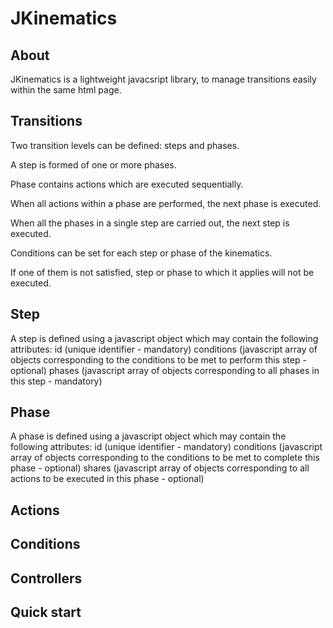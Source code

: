 JKinematics
===========

## About

JKinematics is a lightweight javacsript library, to manage transitions easily within the same html page.

## Transitions

Two transition levels can be defined: steps and phases.

A step is formed of one or more phases.

Phase contains actions which are executed sequentially.

When all actions within a phase are performed, the next phase is executed.

When all the phases in a single step are carried out, the next step is executed.

Conditions can be set for each step or phase of the kinematics.

If one of them is not satisfied, step or phase to which it applies will not be executed.

## Step

A step is defined using a javascript object which may contain the following attributes:
    id (unique identifier - mandatory)
    conditions (javascript array of objects corresponding to the conditions to be met to perform this step - optional)
    phases (javascript array of objects corresponding to all phases in this step - mandatory)

## Phase

A phase is defined using a javascript object which may contain the following attributes:
    id (unique identifier - mandatory)
    conditions (javascript array of objects corresponding to the conditions to be met to complete this phase - optional)
    shares (javascript array of objects corresponding to all actions to be executed in this phase - optional)

## Actions

## Conditions

## Controllers

## Quick start
